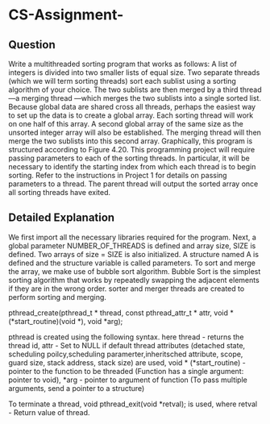 # CS-Assignment- 
## Question 
Write a multithreaded sorting program that works as follows: A list of integers
is divided into two smaller lists of equal size. Two separate threads (which we
will term sorting threads) sort each sublist using a sorting algorithm of your
choice. The two sublists are then merged by a third thread—a merging thread
—which merges the two sublists into a single sorted list.
Because global data are shared cross all threads, perhaps the easiest way
to set up the data is to create a global array. Each sorting thread will work on
one half of this array. A second global array of the same size as the unsorted
integer array will also be established. The merging thread will then merge
the two sublists into this second array. Graphically, this program is structured
according to Figure 4.20.
This programming project will require passing parameters to each of the
sorting threads. In particular, it will be necessary to identify the starting index
from which each thread is to begin sorting. Refer to the instructions in Project
1 for details on passing parameters to a thread. 
The parent thread will output the sorted array once all sorting threads have exited.

## Detailed Explanation
We first import all the necessary libraries required for the program. 
Next, a global parameter NUMBER_OF_THREADS is defined and array size, SIZE is defined.
Two arrays of size = SIZE is also initialized. 
A structure named A is defined and the structure variable is called parameters.
To sort and merge the array, we make use of bubble sort algorithm. 
Bubble Sort is the simplest sorting algorithm that works by repeatedly swapping the adjacent elements if they are in the wrong order.
sorter and merger threads are created to perform sorting and merging. 

pthread_create(pthread_t * thread, const pthread_attr_t * attr, void * (*start_routine)(void *), void *arg); 

pthread is created using the following syntax. here thread - returns the thread id, attr - Set to NULL if default thread attributes (detached state, scheduling poilcy,scheduling paramerter,inheritsched attribute, scope, guard size, stack address, stack size) are used, void * (*start_routine) - pointer to the function to be threaded (Function has a single argument: pointer to void), *arg - pointer to argument of function (To pass multiple arguments, send a pointer to a structure)

To terminate a thread, void pthread_exit(void *retval); is used, where retval - Return value of thread.
